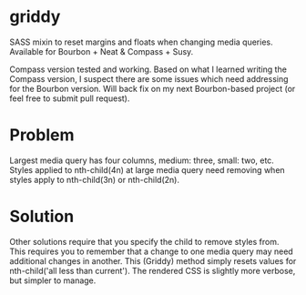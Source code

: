 griddy
======

SASS mixin to reset margins and floats when changing media queries. Available for Bourbon + Neat & Compass + Susy.

Compass version tested and working. Based on what I learned writing the Compass version, I suspect there are some issues which need addressing for the Bourbon version. Will back fix on my next Bourbon-based project (or feel free to submit pull request).

Problem
======
Largest media query has four columns, medium: three, small: two, etc. Styles applied to nth-child(4n) at large media query need removing when styles apply to nth-child(3n) or nth-child(2n).

Solution
======
Other solutions require that you specify the child to remove styles from. This requires you to remember that a change to one media query may need additional changes in another. This (Griddy) method simply resets values for nth-child('all less than current'). The rendered CSS is slightly more verbose, but simpler to manage.
